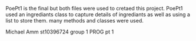 PoePt1 is the final but both files were used to cretaed this project.
PoePt1 used an ingrediants class to capture details of ingrediants as well as using a list to store them.
many methods and classes were used.

Michael Amm st10396724 group 1 PROG pt 1 
